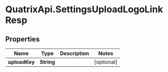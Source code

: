 # QuatrixApi.SettingsUploadLogoLinkResp

## Properties
Name | Type | Description | Notes
------------ | ------------- | ------------- | -------------
**uploadKey** | **String** |  | [optional] 


